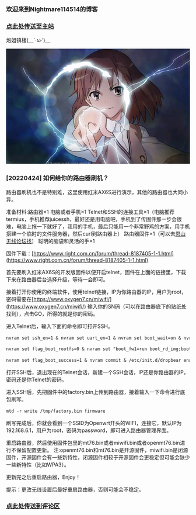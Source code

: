 ### 欢迎来到Nightmare114514的博客

### [点此处传送至主站](nightmare114514.github.io)

炮姐镇楼(＿`·ω·′)＿

<img src="炮姐.png" alt="炮姐.png" title="炮姐天下第一！">

### [20220424] 如何给你的路由器刷机？

路由器刷机也不是特别难，这里使用红米AX6S进行演示，其他的路由器也大同小异。
  
准备材料:路由器×1
       电脑或者手机×1
       Telnet和SSH的连接工具×1（电脑推荐termius，手机推荐juicessh，最好还是用电脑吧，手机到了传固件那一步会很难，电脑上拖一下就好了，我用的手机，最后只能用一个非常野鸡的方案，用手机搭建一个临时的文件服务器，然后curl到路由器上）
       路由器固件×1（可以去[恩山无线论坛找](https://www.right.com.cn/)）
       聪明的脑袋和灵活的手×1
         
固件下载：[https://www.right.com.cn/forum/thread-8187405-1-1.html](https://www.right.com.cn/forum/thread-8187405-1-1.html)

首先要刷入红米AX6S的开发版固件以便开启telnet，固件在上面的链接里，下载下来在路由器后台选择升级，等待一会即可。

接着打开你使用的终端软件，使用telnet链接，IP为你路由器的IP，用户为root，密码需要在[https://www.oxygen7.cn/miwifi/](https://www.oxygen7.cn/miwifi/)
输入你的SN码（可以在路由器底下的贴纸处找到），点击GO，所得的就是你的密码。

进入Telnet后，输入下面的命令即可打开SSH。

```markdown
nvram set ssh_en=1 & nvram set uart_en=1 & nvram set boot_wait=on & nvram set bootdelay=3 & nvram set flag_try_sys1_failed=0 & nvram set flag_try_sys2_failed=1
```

``` markdown
nvram set flag_boot_rootfs=0 & nvram set "boot_fw1=run boot_rd_img;bootm"
```

```markdown
nvram set flag_boot_success=1 & nvram commit & /etc/init.d/dropbear enable & /etc/init.d/dropbear start
```

打开SSH后，退出现在的Telnet会话，新建一个SSH会话，IP还是你路由器的IP，密码还是你Telnet的密码。

进入SSH后，先把固件中的factory.bin上传到路由器，接着输入一下命令进行底包刷写。

```markdown
mtd -r write /tmp/factory.bin firmware
```

刷写完成后，你就会看到一个SSID为Openwrt开头的WIFI，连接它，默认IP为192.168.6.1，用户为root，密码为password，即可进入路由器管理界面。

重启路由器，然后使用固件包里的mt76.bin或者miwifi.bin或者openmt76.bin进行不保留配置更新。
注:openmt76.bin和mt76.bin是开源固件，miwifi.bin是闭源固件，开源固件会有一些新特性，闭源固件相较于开源固件会更稳定但可能会缺少一些新特性（比如WPA3）。

更新完之后重启路由器，Enjoy！

提示：更改无线设置后最好重启路由器，否则可能会不稳定。

### [点此处传送到评论区](https://github.com/Nightmare114514/blog/issues)
